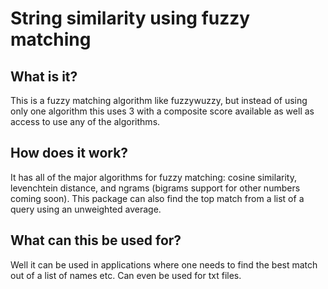 # String similarity using fuzzy matching
## What is it?
This is a fuzzy matching algorithm like fuzzywuzzy, but instead of using only one algorithm this uses 3 with a composite score available as well as access to use any of the algorithms.
## How does it work?
It has all of the major algorithms for fuzzy matching: cosine similarity, levenchtein distance, and ngrams (bigrams support for other numbers coming soon). This package can also find the top match from a list of a query using an unweighted average.
## What can this be used for?
Well it can be used in applications where one needs to find the best match out of a list of names etc. Can even be used for txt files.
